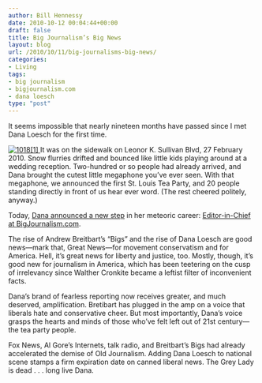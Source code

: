 ```yaml
---
author: Bill Hennessy
date: 2010-10-12 00:04:44+00:00
draft: false
title: Big Journalism’s Big News
layout: blog
url: /2010/10/11/big-journalisms-big-news/
categories:
- Living
tags:
- big journalism
- bigjournalism.com
- dana loesch
type: "post"
---
```


It seems impossible that nearly nineteen months have passed since I met Dana Loesch for the first time.

 

[![1018[1]](https://hennessysview.com/wp-content/uploads/2010/10/10181_thumb.jpg)
](https://hennessysview.com/wp-content/uploads/2010/10/10181.jpg) It was on the sidewalk on Leonor K. Sullivan Blvd, 27 February 2010. Snow flurries drifted and bounced like little kids playing around at a wedding reception. Two-hundred or so people had already arrived, and Dana brought the cutest little megaphone you’ve ever seen. With that megaphone, we announced the first St. Louis Tea Party, and 20 people standing directly in front of us hear ever word. (The rest cheered politely, anyway.)

 

Today, [Dana announced a new step](https://thedanashow.wordpress.com/2010/10/11/big-news/) in her meteoric career: [Editor-in-Chief at BigJournalism.com](https://bigjournalism.com/dloesch/2010/10/11/allow-me-to-introduce-myself/). 

 

The rise of Andrew Breitbart’s “Bigs” and the rise of Dana Loesch are good news—mark that, Great News—for movement conservatism and for America. Hell, it’s great news for liberty and justice, too. Mostly, though, it’s good new for journalism in America, which has been teetering on the cusp of irrelevancy since Walther Cronkite became a leftist filter of inconvenient facts.

 

Dana’s brand of fearless reporting now receives greater, and much deserved, amplification. Bretibart has plugged in the amp on a voice that liberals hate and conservative cheer. But most importantly, Dana’s voice grasps the hearts and minds of those who’ve felt left out of 21st century—the tea party people.

 

Fox News, Al Gore’s Internets, talk radio, and Breitbart’s Bigs had already accelerated the demise of Old Journalism. Adding Dana Loesch to national scene stamps a firm expiration date on canned liberal news. The Grey Lady is dead . . . long live Dana. 
